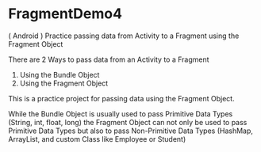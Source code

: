 # FragmentDemo4

( Android ) Practice passing data from Activity to a Fragment using the Fragment Object

There are 2 Ways to pass data from an Activity to a Fragment

1. Using the Bundle Object
2. Using the Fragment Object

This is a practice project for passing data using the Fragment Object.

While the Bundle Object is usually used to pass Primitive Data Types (String, int, float, long) the 
Fragment Object can not only be used to pass Primitive Data Types but also to pass Non-Primitive Data Types 
(HashMap, ArrayList, and custom Class like Employee or Student)
